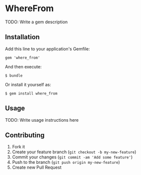 # WhereFrom

TODO: Write a gem description

## Installation

Add this line to your application's Gemfile:

    gem 'where_from'

And then execute:

    $ bundle

Or install it yourself as:

    $ gem install where_from

## Usage

TODO: Write usage instructions here

## Contributing

1. Fork it
2. Create your feature branch (`git checkout -b my-new-feature`)
3. Commit your changes (`git commit -am 'Add some feature'`)
4. Push to the branch (`git push origin my-new-feature`)
5. Create new Pull Request
